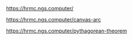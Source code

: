 https://hrmc.ngs.computer/

https://hrmc.ngs.computer/canvas-arc

https://hrmc.ngs.computer/pythagorean-theorem
